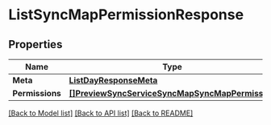 # ListSyncMapPermissionResponse

## Properties
Name | Type | Notes
------------ | ------------- | -------------
**Meta** | [**ListDayResponseMeta**](ListDayResponse_meta.md) | [optional] 
**Permissions** | [**[]PreviewSyncServiceSyncMapSyncMapPermission**](preview.sync.service.sync_map.sync_map_permission.md) | [optional] 

[[Back to Model list]](../README.md#documentation-for-models) [[Back to API list]](../README.md#documentation-for-api-endpoints) [[Back to README]](../README.md)


